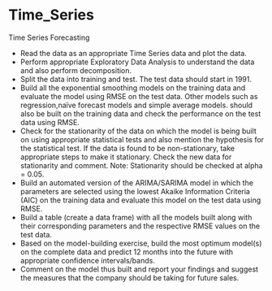 # Time_Series
Time Series Forecasting



- Read the data as an appropriate Time Series data and plot the data.
- Perform appropriate Exploratory Data Analysis to understand the data and also perform decomposition.
- Split the data into training and test. The test data should start in 1991.
- Build all the exponential smoothing models on the training data and evaluate the model using RMSE on the test data. Other models such as regression,naïve forecast models and simple average models. should also be built on the training data and check the performance on the test data using RMSE.
- Check for the stationarity of the data on which the model is being built on using appropriate statistical tests and also mention the hypothesis for the statistical test. If the data is found to be non-stationary, take appropriate steps to make it stationary. Check the new data for stationarity and comment. Note: Stationarity should be checked at alpha = 0.05.
- Build an automated version of the ARIMA/SARIMA model in which the parameters are selected using the lowest Akaike Information Criteria (AIC) on the training data and evaluate this model on the test data using RMSE.
- Build a table (create a data frame) with all the models built along with their corresponding parameters and the respective RMSE values on the test data.
- Based on the model-building exercise, build the most optimum model(s) on the complete data and predict 12 months into the future with appropriate confidence intervals/bands.
- Comment on the model thus built and report your findings and suggest the measures that the company should be taking for future sales.
